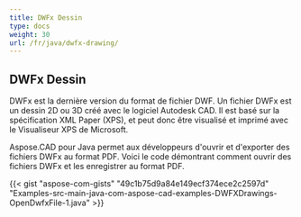 ```yaml
---
title: DWFx Dessin
type: docs
weight: 30
url: /fr/java/dwfx-drawing/
---
```


## **DWFx Dessin**
DWFx est la dernière version du format de fichier DWF. Un fichier DWFx est un dessin 2D ou 3D créé avec le logiciel Autodesk CAD. Il est basé sur la spécification XML Paper (XPS), et peut donc être visualisé et imprimé avec le Visualiseur XPS de Microsoft.

Aspose.CAD pour Java permet aux développeurs d'ouvrir et d'exporter des fichiers DWFx au format PDF. Voici le code démontrant comment ouvrir des fichiers DWFx et les enregistrer au format PDF.

{{< gist "aspose-com-gists" "49c1b75d9a84e149ecf374ece2c2597d" "Examples-src-main-java-com-aspose-cad-examples-DWFXDrawings-OpenDwfxFile-1.java" >}}
